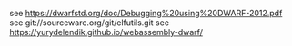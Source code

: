 see https://dwarfstd.org/doc/Debugging%20using%20DWARF-2012.pdf
see git://sourceware.org/git/elfutils.git
see https://yurydelendik.github.io/webassembly-dwarf/

